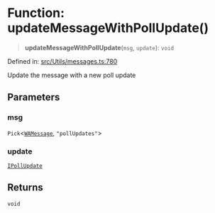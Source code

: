 # Function: updateMessageWithPollUpdate()

> **updateMessageWithPollUpdate**(`msg`, `update`): `void`

Defined in: [src/Utils/messages.ts:780](https://github.com/Fokusdotid/bail/blob/c004679536d41fcf32da31cecf70d3991dfa31b5/src/Utils/messages.ts#L780)

Update the message with a new poll update

## Parameters

### msg

`Pick`\<[`WAMessage`](../type-aliases/WAMessage.md), `"pollUpdates"`\>

### update

[`IPollUpdate`](../namespaces/proto/interfaces/IPollUpdate.md)

## Returns

`void`
